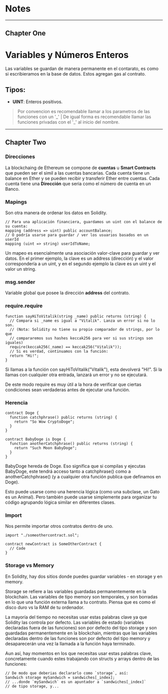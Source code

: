 # Notes

<hr>

## Chapter One

# Variables y Números Enteros

Las variables se guardan de manera permanente en el contarato, es como si escribieramos
en la base de datos. Estos agregan gas al contrato.

## Tipos:

- **UINT**: Enteros positivos.

> Por convencion es recomendable llamar a los parametros de las funciones con un '\_' | De igual forma es recomendable llamar las funciones privadas con el '\_' al inicio del nombre.

<hr>

## Chapter Two

### Direcciones

La blockchaing de Ethereum se compone de **cuentas** u **Smart Contracts** que pueden ser el simil a las cuentas bancarias. Cada cuenta tiene un balance en Ether y se pueden recibir y transferir Ether entre cuentas. Cada cuenta tiene una **Dirección** que seria como el número de cuenta en un Banco.

### Mapings

Son otra manera de ordenar los datos en Solidity.

```solidity
// Para una aplicación financiera, guardamos un uint con el balance de su cuenta:
mapping (address => uint) public accountBalance;
// O podría usarse para guardar / ver los usuarios basados en un userId
mapping (uint => string) userIdToName;
```

Un mapeo es esencialmente una asociación valor-clave para guardar y ver datos. En el primer ejemplo, la clave es un address (dirección) y el valor correspondería a un uint, y en el segundo ejemplo la clave es un uint y el valor un string.

### msg.sender

Variable global que posee la dirección **address** del contrato.

### require.require

```solidity
function sayHiToVitalik(string _name) public returns (string) {
  // Compara si _name es igual a "Vitalik". Lanza un error si no lo son.
  // (Nota: Solidity no tiene su propio comparador de strings, por lo que
  // compararemos sus hashes keccak256 para ver si sus strings son iguales)
  require(keccak256(_name) == keccak256("Vitalik"));
  // Si es verdad, continuamos con la función:
  return "Hi!";
}
```

Si llamas a la función con sayHiToVitalik("Vitalik"), esta devolverá "Hi!". Si la llamas con cualquier otra entrada, lanzará un error y no se ejecutará.

De este modo require es muy útil a la hora de verificar que ciertas condiciones sean verdaderas antes de ejecutar una función.

### Herencia

```solidity
contract Doge {
  function catchphrase() public returns (string) {
    return "So Wow CryptoDoge";
  }
}

contract BabyDoge is Doge {
  function anotherCatchphrase() public returns (string) {
    return "Such Moon BabyDoge";
  }
}
```
BabyDoge hereda de Doge. Eso significa que si compilas y ejecutas BabyDoge, este tendrá acceso tanto a catchphrase() como a anotherCatchphrase() (y a cualquier otra función publica que definamos en Doge).

Esto puede usarse como una herencia lógica (como una subclase, un Gato es un Animal). Pero también puede usarse simplemente para organizar tu código agrupando lógica similar en diferentes clases.

### Import

Nos permite importar otros contratos dentro de uno.

```solidity
import "./someothercontract.sol";

contract newContract is SomeOtherContract {
  // Code 
}
```

### Storage vs Memory

En Solidity, hay dos sitios donde puedes guardar variables - en storage y en memory.

Storage se refiere a las variables guardadas permanentemente en la blockchain. Las variables de tipo memory son temporales, y son borradas en lo que una función externa llama a tu contrato. Piensa que es como el disco duro vs la RAM de tu ordenador.

La mayoría del tiempo no necesitas usar estas palabras clave ya que Solidity las controla por defecto. Las variables de estado (variables declaradas fuera de las funciones) son por defecto del tipo storage y son guardadas permanentemente en la blockchain, mientras que las variables declaradas dentro de las funciones son por defecto del tipo memory y desaparecerán una vez la llamada a la función haya terminado.

Aun así, hay momentos en los que necesitas usar estas palabras clave, concretamente cuando estes trabajando con structs y arrays dentro de las funciones:

```solidity
// De modo que deberias declararlo como `storage`, así:
Sandwich storage mySandwich = sandwiches[_index];
// ...donde `mySandwich` es un apuntador a `sandwiches[_index]`
// de tipo storage, y...
```
